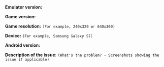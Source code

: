 **Emulator version:**


**Game version:**


**Game resolution:**
``(For example, 240x320 or 640x360)``

**Device:**
``(For example, Samsung Galaxy S7)``

**Android version:**

**Description of the issue:**
``(What's the problem? - Screenshots showing the issue if applicable)``

